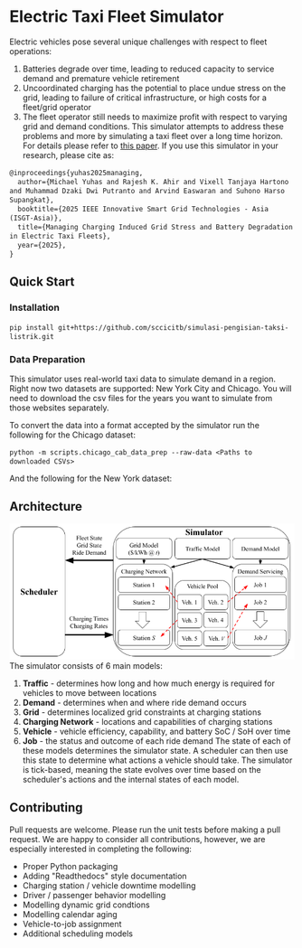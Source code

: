 # Electric Taxi Fleet Simulator

Electric vehicles pose several unique challenges with respect to fleet operations:
1. Batteries degrade over time, leading to reduced capacity to service demand and premature vehicle retirement
2. Uncoordinated charging has the potential to place undue stress on the grid, leading to failure of critical infrastructure, or high costs for a fleet/grid operator
3. The fleet operator still needs to maximize profit with respect to varying grid and demand conditions.
This simulator attempts to address these problems and more by simulating a taxi fleet over a long time horizon.
For details please refer to [this paper](https://arxiv.org/pdf/2510.19293).
If you use this simulator in your research, please cite as:
```
@inproceedings{yuhas2025managing,
  author={Michael Yuhas and Rajesh K. Ahir and Vixell Tanjaya Hartono and Muhammad Dzaki Dwi Putranto and Arvind Easwaran and Suhono Harso Supangkat},
  booktitle={2025 IEEE Innovative Smart Grid Technologies - Asia (ISGT-Asia)}, 
  title={Managing Charging Induced Grid Stress and Battery Degradation in Electric Taxi Fleets}, 
  year={2025},
}
```

## Quick Start

### Installation
```
pip install git+https://github.com/sccicitb/simulasi-pengisian-taksi-listrik.git
```
### Data Preparation
This simulator uses real-world taxi data to simulate demand in a region.
Right now two datasets are supported: New York City and Chicago.
You will need to download the csv files for the years you want to simulate from those websites separately.

To convert the data into a format accepted by the simulator run the following for the Chicago dataset:
```
python -m scripts.chicago_cab_data_prep --raw-data <Paths to downloaded CSVs>
```
And the following for the New York dataset:


## Architecture
![Block Diagram](images/simulator-bd.png)
The simulator consists of 6 main models:
1. **Traffic** - determines how long and how much energy is required for vehicles to move between locations
2. **Demand** - determines when and where ride demand occurs
3. **Grid** - determines localized grid constraints at charging stations
4. **Charging Network** - locations and capabilities of charging stations
5. **Vehicle** - vehicle efficiency, capability, and battery SoC / SoH over time
6. **Job** - the status and outcome of each ride demand
The state of each of these models determines the simulator state.
A scheduler can then use this state to determine what actions a vehicle should take.
The simulator is tick-based, meaning the state evolves over time based on the scheduler's actions and the internal states of each model.

## Contributing
Pull requests are welcome.
Please run the unit tests before making a pull request.
We are happy to consider all contributions, however, we are especially interested in completing the following:
* Proper Python packaging
* Adding "Readthedocs" style documentation
* Charging station / vehicle downtime modelling
* Driver / passenger behavior modelling
* Modelling dynamic grid condtions
* Modelling calendar aging 
* Vehicle-to-job assignment
* Additional scheduling models
